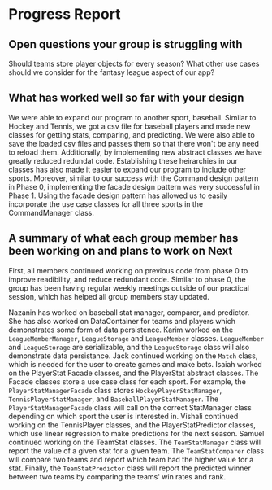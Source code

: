 # Progress Report

## Open questions your group is struggling with
Should teams store player objects for every season?
What other use cases should we consider for the fantasy league aspect of our app?

## What has worked well so far with your design
We were able to expand our program to another sport, baseball. Similar to
Hockey and Tennis, we got a csv file for baseball players and made new classes
for getting stats, comparing, and predicting. We were also able to save the loaded
csv files and passes them so that there won't be any need to reload them. Additionally, 
by implementing new abstract classes we have greatly reduced redundat code. Establishing
these heirarchies in our classes has also made it easier to expand our program to include
other sports. Moreover, similar to our success with the Command design pattern in Phase 0, 
implementing the facade design pattern was very successful in Phase 1. Using the facade
design pattern has allowed us to easily incorporate the use case classes for all three
sports in the CommandManager class.

## A summary of what each group member has been working on and plans to work on Next

First, all members continued working on previous code from phase 0 to improve readibility, and reduce redundant code. 
Similar to phase 0, the group has been having regular weekly meetings outside of our practical session, which has
helped all group members stay updated.  

Nazanin has worked on baseball stat manager, comparer, and predictor. She has also worked on DataContainer
for teams and players which demonstrates some form of data persistence. Karim worked on the `LeagueMemberManager`,
`LeagueStorage` and `LeagueMember` classes. `LeagueMember` and `LeagueStorage` are serializable, and the `LeagueStorage`
class will also demonstrate data persistance. Jack continued working on the `Match` class, which is needed
for the user to create games and make bets. Isaiah worked on the PlayerStat Facade classes, and the PlayerStat abstract
classes. The Facade classes store a use case class for each sport. For example, the `PlayerStatManagerFacade` class
stores `HockeyPlayerStatManager`, `TennisPlayerStatManager`, and `BaseballPlayerStatManager`. The `PlayerStatManagerFacade`
class will call on the correct StatManager class depending on which sport the user is interested in. Vishali continued working 
on the TennisPlayer classes, and the PlayerStatPredictor classes, which use linear regression to make predictions for the next season. 
Samuel continued working on the TeamStat classes. The `TeamStatManager` class will report the value of a given stat for a given team. The 
`TeamStatComparer` class will compare two teams and report which team had the higher value for a stat. Finally, the `TeamStatPredictor` class
will report the predicted winner between two teams by comparing the teams' win rates and rank.
